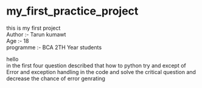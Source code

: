 # my_first_practice_project
this is my first project
<br>
Author :- Tarun kumawt
<br>
Age :- 18
<br>
programme :- BCA 2TH Year students

hello
<br>
in the first four question described that how to python try and except of Error and exception handling in the code and solve the critical question and decrease the chance of error genrating 
